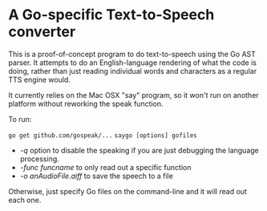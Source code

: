 # A Go-specific Text-to-Speech converter

This is a proof-of-concept program to do text-to-speech using the Go AST parser. It
attempts to do an English-language rendering of what the code is doing, rather than
just reading individual words and characters as a regular TTS engine would.

It currently relies on the Mac OSX "say" program, so it won't run on another platform
without reworking the speak function.

To run:

```go get github.com/gospeak/...```
```saygo [options] gofiles```

* *-q* option to disable the speaking if you are just debugging the language processing.
* *-func funcname* to only read out a specific function
* *-o anAudioFile.aiff* to save the speech to a file

Otherwise, just specify Go files on the command-line and it will read out each one.
